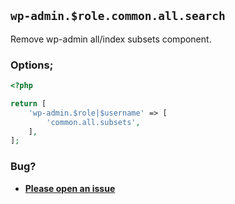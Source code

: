 ## `wp-admin.$role.common.all.search`

Remove wp-admin all/index subsets component.

### Options;

```php
<?php

return [
    'wp-admin.$role|$username' => [
        'common.all.subsets',
    ],
];
```

### Bug?

- **[Please open an issue](https://github.com/darrenjacoby/intervention/issues/new?title=[wp-admin.common.all.subsets]&labels=bug&assignees=darrenjacoby)**
